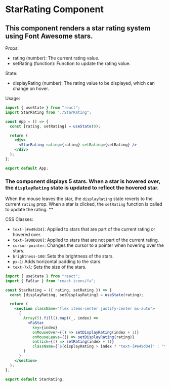 # StarRating Component
 
 ## This component renders a star rating system using Font Awesome stars.

Props:
- rating (number): The current rating value.
- setRating (function): Function to update the rating value.

State:
- displayRating (number): The rating value to be displayed, which can change on hover.

Usage:
```jsx
import { useState } from "react";
import StarRating from "./StarRating";

const App = () => {
  const [rating, setRating] = useState(0);

  return (
    <div>
      <StarRating rating={rating} setRating={setRating} />
    </div>
  );
};

export default App;
```

### The component displays 5 stars. When a star is hovered over, the `displayRating` state is updated to reflect the hovered star.
When the mouse leaves the star, the `displayRating` state reverts to the current `rating` prop.
When a star is clicked, the `setRating` function is called to update the rating. **

CSS Classes:
- `text-[#e49d34]`: Applied to stars that are part of the current rating or hovered over.
- `text-[#D0D0D0]`: Applied to stars that are not part of the current rating.
- `cursor-pointer`: Changes the cursor to a pointer when hovering over the stars.
- `brightness-100`: Sets the brightness of the stars.
- `px-1`: Adds horizontal padding to the stars.
- `text-7xl`: Sets the size of the stars.
```jsx
import { useState } from "react";
import { FaStar } from "react-icons/fa";

const StarRating = ({ rating, setRating }) => {
  const [displayRating, setDisplayRating] = useState(rating);

  return (
    <section className="flex items-center justify-center mx-auto">
      {
        Array(5).fill().map((_, index) =>
          <FaStar
            key={index}
            onMouseOver={() => setDisplayRating(index + 1)}
            onMouseLeave={() => setDisplayRating(rating)}
            onClick={() => setRating(index + 1)}
            className={`${displayRating > index ? "text-[#e49d34]" : "text-[#D0D0D0]"} cursor-pointer brightness-100 px-1 text-7xl`} />
        )
      }
    </section>
  );
};

export default StarRating;
```